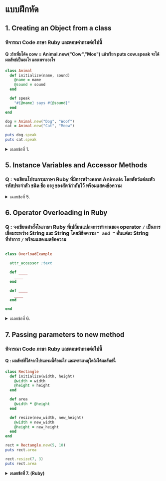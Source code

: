 # แบบฝึกหัด
## 1. Creating an Object from a class 
### พิจารณา Code ภาษา Ruby และตอบคำถามต่อไปนี้
#### Q :ถ้าเพิ่มโค้ด cow = Animal.new("Cow","Moo") แล้วเรียก puts cow.speak จะได้ผลลัพธ์เป็นอะไร และเพราะอะไร
```ruby
class Animal
  def initialize(name, sound)
    @name = name
    @sound = sound
  end

  def speak
    "#{@name} says #{@sound}"
  end
end

dog = Animal.new("Dog", "Woof")
cat = Animal.new("Cat", "Meow")

puts dog.speak
puts cat.speak
```
<details>
<summary> เฉลยข้อที่ 1. </summary>
  
## Output
```ruby
  Cow says Moo
```
  #### เพราะ เมื่อสร้าง object cow ตัวแปร @name จะเก็บค่า "Cow" และ @sound จะเก็บ "Moo" ดังนั้น method speak จะ return "Cow says Moo"
</details>

## 5. Instance Variables and Accessor Methods
### Q : จงเขียนโปรแกรมภาษา Ruby ที่มีการสร้างคลาส Animals โดยสัตว์แต่ละตัว รหัสประจำตัว ชนิด ชื่อ อายุ ของสัตว์กำกับไว้ พร้อมแสดงข้อความ
<details>
<summary> เฉลยข้อที่ 5. </summary>
  
```ruby

class Animals
  attr_accessor :animal_id
  attr_accessor :species
  attr_accessor :name
  attr_accessor :age

   def initialize(animal_id, species, name, age)
    @animal_id = animal_id   # รหัสสัตว์
    @species   = species     # ชนิด เช่น ช้าง, สิงโต
    @name      = name        # ชื่อ
    @age       = age         # อายุ
  end
end

animal_1 = Animals.new(1,"elephant","Khan Kluay",5)
animal_2 = Animals.new(2,"lion","Simba",7)

puts "ID: #{animal_1.animal_id}, species: #{animal_1.species}, name: #{animal_1.name}, age: #{animal_1.age} years old"
puts "ID: #{animal_2.animal_id}, species: #{animal_2.species}, name: #{animal_2.name}, age: #{animal_2.age} years old"

```

</details>

## 6. Operator Overloading in Ruby
### Q : จงเขียนคำสั่งในภาษา Ruby ที่เปลี่ยนแปลงการทำงานของ operator `/` เป็นการเชื่อมระหว่าง String และ String โดยมีข้อความ `" and "` คั่นแต่ละ String ที่ทำการ `/` พร้อมแสดงผลข้อความ

```ruby

class OverloadExample

  attr_accessor :text

  def ____
    ____
  end

  def ____
    ____
  end

end

```

<details>
<summary> เฉลยข้อที่ 6. </summary>
  
```ruby
class OverloadExample

  attr_accessor :text

  def initialize(text)
    @text = text
  end

  def /(other)
    OverloadExample.new(@text + " and " + other.text)
  end

end

good = OverloadExample.new("good")
bad = OverloadExample.new("bad")

a = good / bad
puts a.text
```

</details>

## 7. Passing parameters to new method
### พิจารณา Code ภาษา Ruby และตอบคำถามต่อไปนี้
#### Q : ผลลัพธ์ที่ได้จากโปรแกรมนี้คืออะไร และเพราะเหตุใดถึงได้ผลลัพธ์นี้

```ruby
class Rectangle
  def initialize(width, height)
    @width = width
    @height = height
  end

  def area
    @width * @height
  end

  def resize(new_width, new_height)
    @width = new_width
    @height = new_height
  end
end

rect = Rectangle.new(5, 10)
puts rect.area

rect.resize(7, 3)
puts rect.area
```
<details>
<summary><strong>เฉลยข้อที่ 7. (Ruby)</strong></summary>
  
## Output
```ruby
50
21
```
### ครั้งแรก rect = Rectangle.new(5, 10) → area = 5 * 10 = 50
หลังจาก rect.resize(7, 3) → object ถูกอัปเดตเป็น @width = 7, @height = 3 → area = 7 * 3 = 21
## 9. Public and Private
### Q : จงเขียนคลาส Car โดยภายในคลาสต้องมีตัวแปรเก็บข้อมูลยี่ห้อรถ (brand) และทะเบียนรถ (license) จากนั้นให้สร้างเมธอด change_brand(new_brand) เป็นแบบ public เพื่อให้สามารถเปลี่ยนยี่ห้อรถได้โดยตรง และให้สร้างเมธอด change_license(new_license) เป็นแบบ private เพื่อไม่ให้ถูกเรียกใช้งานจากภายนอกคลาสโดยตรง แต่ให้มีเมธอด create_license(new_license) ที่เป็นแบบ public ทำหน้าที่เป็นตัวกลางในการเรียกใช้งานเมธอด change_license(new_license) 

<details>
<summary><strong>เฉลยข้อที่ 9. (Ruby)</strong></summary>
<pre>
  
```ruby
class Car 
  def initialize(car_brand, car_license)
    @car_brand = car_brand
    @car_license = car_license
    puts 'This is ' + @car_brand + ' brand and license ' + @car_license
  end
  
  public
  def change_brand(new_brand)
    @car_brand = new_brand
    puts 'Change brand to : ' + @car_brand
  end
  
  def create_license(new_license)
    puts 'This is new license : ' + new_license
    change_license(new_license)
  end
  
  private
  def change_license(new_license)
    @car_license = new_license
    puts 'Change license to ' + @car_license
  end
end

car = Car.new('Nissan', 'A123')
car.change_brand('Toyota')
car.create_license('B231')
```
</pre>
</details>
<details>
<summary><strong>Output</strong></summary>
<pre>
<code>This is Nissan brand and license A123
Change to brand : Toyota
This is new license : B231
Change license to B231</code>
</pre>
</details>

<details>
<summary><strong>Java</strong></summary>
<pre>
  
```java 
public class Car {
    private String carBrand;
    private String carLicense;

    Car(String carBrand, String carLicense) {
        this.carBrand = carBrand;
        this.carLicense = carLicense;
        System.out.println("This is " + carBrand + " brand and license " + carLicense);
    }

    public void changeBrand(String carBrand) {
        this.carBrand = carBrand;
        System.out.println("Change Brand to : " + carBrand);
    }

    public void createLicense(String carLicense) {
        System.out.println("This is new license : " + carLicense);
        changeLicense(carLicense);
    }

    private void changeLicense(String carLicense) {
        this.carLicense = carLicense;
        System.out.println("Change license to : " + carLicense);
    }
    public static void main(String[] args) {
        Car car = new Car("Nissan", "A123");
        car.changeBrand("Toyota");
        car.createLicense("B231");
    }
}
```
</pre>
</details>

<details>
<summary><strong>Python</strong></summary>
<pre>
  
```python
class Car :
    def __init__(self, car_brand, car_license) :
        self.car_brand = car_brand
        self.car_license = car_license
        print("This is " + self.car_brand + " brand and license " + self.car_license)

    def change_brand(self, new_brand) :
        self.car_brand = new_brand
        print("Change brand to : " + self.car_brand)

    def create_license(self, new_license) :
        print("This is new license : " + self.car_license)
        self.__change_license(new_license)
    
    def __change_license(self, new_license) :
        self.car_license = new_license
        print("Change license to : " + self.car_license)

car = Car("Nissan", "A123")
car.change_brand("Toyota")
car.create_license("B231")
```
</pre>
</details>

<details>
<summary><strong>C</strong></summary>
<pre>
  
```c
#include <stdio.h>
#include <string.h>
#include <stdlib.h>

typedef struct {
    char carBrand[50];
    char carLicense[50];
} Car;

Car* createCar(const char* brand, const char* license) {
    Car* car = (Car*) malloc(sizeof(Car));
    strcpy(car->carBrand, brand);
    strcpy(car->carLicense, license);
    printf("This is %s brand and license %s\n", car->carBrand, car->carLicense);
    return car;
}

void changeBrand(Car* car, const char* brand) {
    strcpy(car->carBrand, brand);
    printf("Change Brand to : %s\n", car->carBrand);
}

void changeLicense(Car* car, const char* license) {
    strcpy(car->carLicense, license);
    printf("Change license to : %s\n", car->carLicense);
}

void createLicense(Car* car, const char* license) {
    printf("This is new license : %s\n", license);
    changeLicense(car, license);
}

int main() {
    Car* car = createCar("Nissan", "A123");
    changeBrand(car, "Toyota");
    createLicense(car, "B231");

    free(car); 
    return 0;
}
```
</pre>
</details>
